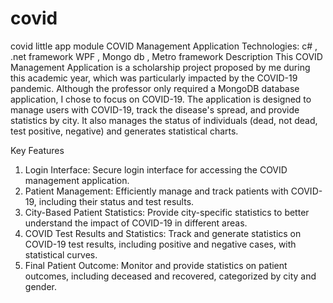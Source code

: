# covid
covid little app module
COVID Management Application
Technologies: c# , .net framework WPF , Mongo db , Metro framework
Description
This COVID Management Application is a scholarship project proposed by me during this academic year, which was particularly impacted by the COVID-19 pandemic. Although the professor only required a MongoDB database application, I chose to focus on COVID-19. The application is designed to manage users with COVID-19, track the disease's spread, and provide statistics by city. It also manages the status of individuals (dead, not dead, test positive, negative) and generates statistical charts.

Key Features
1. Login Interface: Secure login interface for accessing the COVID management application.
2. Patient Management: Efficiently manage and track patients with COVID-19, including their status and test results.
3. City-Based Patient Statistics: Provide city-specific statistics to better understand the impact of COVID-19 in different areas.
4. COVID Test Results and Statistics: Track and generate statistics on COVID-19 test results, including positive and negative cases, with statistical curves.
5. Final Patient Outcome: Monitor and provide statistics on patient outcomes, including deceased and recovered, categorized by city and gender.
